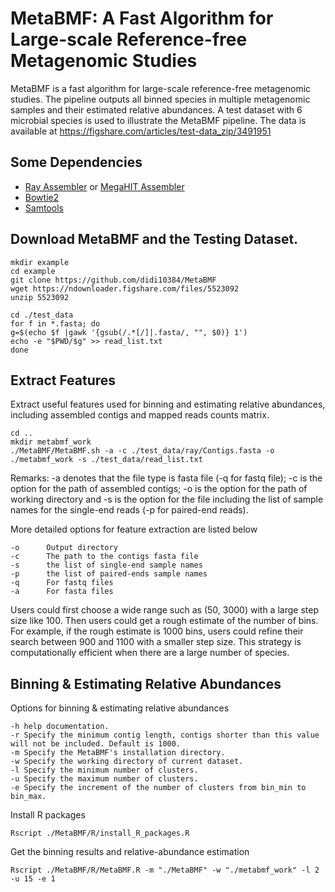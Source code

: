 # MetaBMF: A Fast Algorithm for Large-scale Reference-free Metagenomic Studies

MetaBMF is a fast algorithm for large-scale reference-free metagenomic studies. The pipeline outputs all binned species in multiple metagenomic samples and their estimated relative abundances.  A test dataset with 6 microbial species is used to illustrate the MetaBMF pipeline. The data is available at https://figshare.com/articles/test-data_zip/3491951

## Some Dependencies

* [Ray Assembler](http://denovoassembler.sourceforge.net/) or [MegaHIT Assembler](http://www.metagenomics.wiki/tools/assembly/megahit)
* [Bowtie2](http://bowtie-bio.sourceforge.net/bowtie2/index.shtml)
* [Samtools](http://www.htslib.org/)

## Download MetaBMF and the Testing Dataset.
```
mkdir example
cd example
git clone https://github.com/didi10384/MetaBMF
wget https://ndownloader.figshare.com/files/5523092
unzip 5523092

cd ./test_data
for f in *.fasta; do
g=$(echo $f |gawk '{gsub(/.*[/]|.fasta/, "", $0)} 1')
echo -e "$PWD/$g" >> read_list.txt
done

```
## Extract Features

Extract useful features used for binning and estimating relative abundances, including assembled contigs and mapped reads counts matrix.

```
cd ..
mkdir metabmf_work
./MetaBMF/MetaBMF.sh -a -c ./test_data/ray/Contigs.fasta -o ./metabmf_work -s ./test_data/read_list.txt

```
Remarks:
-a denotes that the file type is fasta file (-q for fastq file); -c is the option for the path of assembled contigs; -o is the option for the path of working directory and -s is the option for the file including the list of sample names for the single-end reads (-p for paired-end reads).

More detailed options for feature extraction are listed below

```
-o      Output directory
-c      The path to the contigs fasta file
-s      the list of single-end sample names
-p      the list of paired-ends sample names
-q      For fastq files
-a      For fasta files

```
Users could first choose a wide range such as (50, 3000) with a large step size like 100.  Then users could get a rough estimate of the number of bins. For example, if the rough estimate is 1000 bins, users could refine their search between 900 and 1100 with a smaller step size. This strategy is computationally efficient when there are a large number of species.

## Binning & Estimating Relative Abundances

Options for binning & estimating relative abundances
```
-h help documentation.
-r Specify the minimum contig length, contigs shorter than this value will not be included. Default is 1000.
-m Specify the MetaBMF's installation directory.
-w Specify the working directory of current dataset.
-l Specify the minimum number of clusters.
-u Specify the maximum number of clusters.
-e Specify the increment of the number of clusters from bin_min to bin_max.

```
Install R packages
```
Rscript ./MetaBMF/R/install_R_packages.R
```
Get the binning results and relative-abundance estimation

```
Rscript ./MetaBMF/R/MetaBMF.R -m "./MetaBMF" -w "./metabmf_work" -l 2 -u 15 -e 1
```

